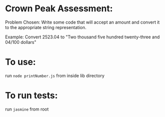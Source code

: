 # Crown Peak Assessment:
  Problem Chosen:
  Write some code that will accept an amount and convert it to the
  appropriate string representation.

  Example:
  Convert 2523.04
  to "Two thousand five hundred twenty-three and 04/100
  dollars"

# To use:
  run `node printNumber.js` from inside lib directory

# To run tests:
  run `jasmine` from root
